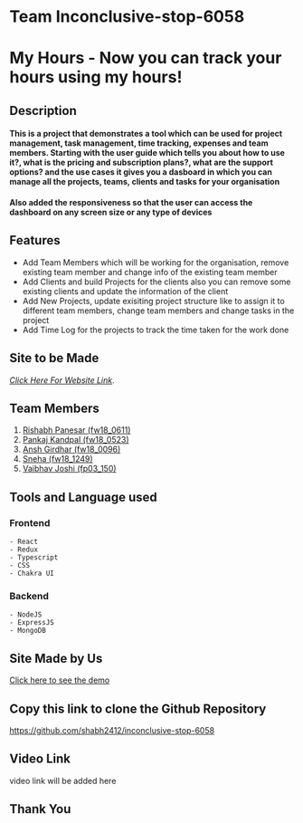 # Team Inconclusive-stop-6058

# My Hours - Now you can track your hours using my hours!

## Description
#### This is a project that demonstrates a tool which can be used for project management, task management, time tracking, expenses and team members. Starting with the user guide which tells you about how to use it?, what is the pricing and subscription plans?, what are the support options? and the use cases it gives you a dasboard in which you can manage all the projects, teams, clients and tasks for your organisation

#### Also added the responsiveness so that the user can access the dashboard on any screen size or any type of devices

## Features
- Add Team Members which will be working for the organisation, remove existing team member and change info of the existing team member
- Add Clients and build Projects for the clients also you can remove some existing clients and update the information of the client
- Add New Projects, update exisiting project structure like to assign it to different team members, change team members and change tasks in the project
- Add Time Log for the projects to track the time taken for the work done

## Site to be Made
 *[Click Here For Website Link](https://myhours.com/)*.

## Team Members
1. [Rishabh Panesar (fw18_0611)](https://github.com/shabh2412)
2. [Pankaj Kandpal (fw18_0523)](https://github.com/PankajkandpalL)
3. [Ansh Girdhar  (fw18_0096)](https://github.com/AnshGirdhar1)
4. [Sneha (fw18_1249)](https://github.com/sneha052022)
5. [Vaibhav Joshi (fp03_150)](https://github.com/vaibhavj478)

## Tools and Language used
   ### Frontend
    - React
    - Redux
    - Typescript
    - CSS
    - Chakra UI
   ### Backend 
    - NodeJS
    - ExpressJS
    - MongoDB

## Site Made by Us
[Click here to see the demo](https://my-hourss.netlify.app/)

## Copy this link to clone the Github Repository
https://github.com/shabh2412/inconclusive-stop-6058

## Video Link
video link will be added here

## Thank You

